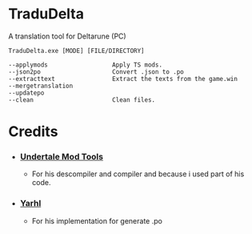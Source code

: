# TraduDelta
A translation tool for Deltarune (PC)
```
TraduDelta.exe [MODE] [FILE/DIRECTORY]

--applymods                  Apply TS mods.
--json2po                    Convert .json to .po
--extracttext                Extract the texts from the game.win
--mergetranslation
--updatepo
--clean                      Clean files.
```

# Credits

 - ### [Undertale Mod Tools]()
	 - For his descompiler and compiler and because i used part of his code.
- ### [Yarhl](https://github.com/SceneGate/Yarhl)
	- For his implementation for generate .po
